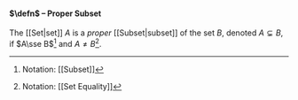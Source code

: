 #### $\defn$ – Proper Subset
The [[Set|set]] $A$ is a *proper* [[Subset|subset]] of the set $B$, denoted $A\subsetneq B$, if $A\sse B$[^1] and $A \neq B$[^2].

[^1]: Notation: [[Subset]]
[^2]: Notation: [[Set Equality]]